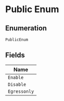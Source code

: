 
# Public Enum

## Enumeration

`PublicEnum`

## Fields

| Name |
|  --- |
| `Enable` |
| `Disable` |
| `Egressonly` |

